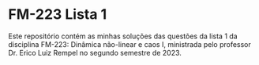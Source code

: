 # FM-223 Lista 1

Este repositório contém as minhas soluções das questões da lista 1 da disciplina FM-223: Dinâmica não-linear e caos I, ministrada pelo professor Dr. Erico Luiz Rempel no segundo semestre de 2023.
